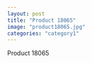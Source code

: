 ```yaml
---
layout: post
title: "Product 18065"
image: "product18065.jpg"
categories: "category1"
---
```

Product 18065
